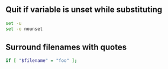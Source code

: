 ## Quit if variable is unset while substituting
```bash
set -u
set -o nounset
```

## Surround filenames with quotes
```bash
if [ "$filename" = "foo" ];
```